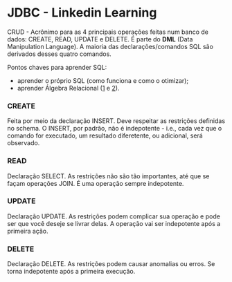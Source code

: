 # JDBC - Linkedin Learning
CRUD - Acrônimo para as 4 principais operações feitas num banco de dados: CREATE, READ, UPDATE e DELETE.
É parte do **DML** (Data Manipulation Language). A maioria das declarações/comandos SQL são derivados desses quatro comandos.

Pontos chaves para aprender SQL:
* aprender o próprio SQL (como funciona e como o otimizar);
* aprender Álgebra Relacional ([1](https://www.ic.unicamp.br/~geovane/mo410-091/Ch04a-AlgR_pt.pdf) e [2](https://pt.wikipedia.org/wiki/%C3%81lgebra_relacional)).

### CREATE
Feita por meio da declaração INSERT. Deve respeitar as restrições definidas no schema. O INSERT, por padrão, não é indepotente - i.e., cada vez que o comando for executado, um resultado diferetente, ou adicional, será observado.

### READ
Declaração SELECT. As restrições não são tão importantes, até que se façam operações JOIN. É uma operação sempre indepotente.

### UPDATE
Declaração UPDATE. As restrições podem complicar sua operação e pode ser que você deseje se livrar delas. A operação vai ser indepotente após a primeira ação.

### DELETE
Declaração DELETE. As restrições podem causar anomalias ou erros. Se torna indepotente após a primeira execução.
